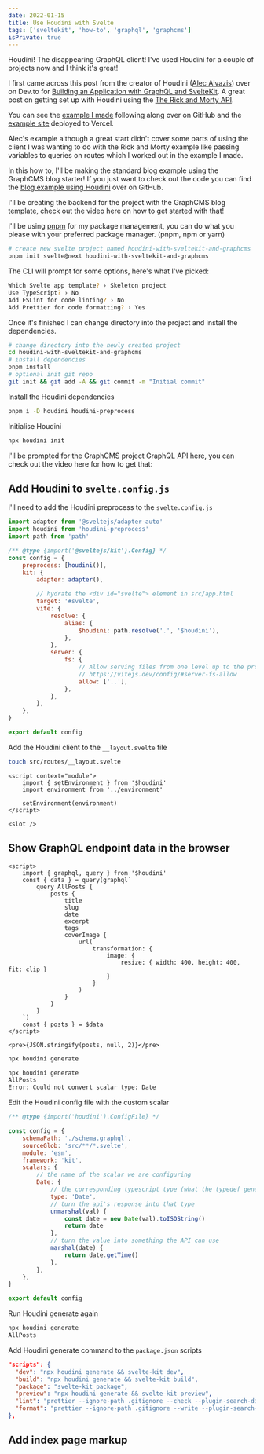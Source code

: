 ```yaml
---
date: 2022-01-15
title: Use Houdini with Svelte
tags: ['sveltekit', 'how-to', 'graphql', 'graphcms']
isPrivate: true
---
```


<script>
  import { YouTube } from 'sveltekit-embed'
</script>

Houdini! The disappearing GraphQL client! I've used Houdini for a
couple of projects now and I think it's great!

I first came across this post from the creator of Houdini ([Alec
Aivazis]) over on Dev.to for [Building an Application with GraphQL and
SvelteKit]. A great post on getting set up with Houdini using the [The
Rick
and Morty API].

You can see the [example I made] following along over on GitHub and
the [example site] deployed to Vercel.

Alec's example although a great start didn't cover some parts of using
the client I was wanting to do with the Rick and Morty example like
passing variables to queries on routes which I worked out in the
example I made.

In this how to, I'll be making the standard blog example using the
GraphCMS blog starter! If you just want to check out the code you can
find the [blog example using Houdini] over on GitHub.

I'll be creating the backend for the project with the GraphCMS blog
template, check out the video here on how to get started with that!

<!-- cSpell:ignore CUudpo8n2FA -->

<YouTube youTubeId='CUudpo8n2FA'/>

I'll be using [pnpm] for my package management, you can do what you
please with your preferred package manager. (pnpm, npm or yarn)

```bash
# create new svelte project named houdini-with-sveltekit-and-graphcms
pnpm init svelte@next houdini-with-sveltekit-and-graphcms
```

The CLI will prompt for some options, here's what I've picked:

```bash
Which Svelte app template? › Skeleton project
Use TypeScript? › No
Add ESLint for code linting? › No
Add Prettier for code formatting? › Yes
```

Once it's finished I can change directory into the project and install
the dependencies.

```bash
# change directory into the newly created project
cd houdini-with-sveltekit-and-graphcms
# install dependencies
pnpm install
# optional init git repo
git init && git add -A && git commit -m "Initial commit"
```

Install the Houdini dependencies

```bash
pnpm i -D houdini houdini-preprocess
```

Initialise Houdini

```bash
npx houdini init
```

I'll be prompted for the GraphCMS project GraphQL API here, you can
check out the video here for how to get that:

<!-- cSpell:ignore ID8bchiyNfw -->

<YouTube youTubeId='ID8bchiyNfw'/>

## Add Houdini to `svelte.config.js`

I'll need to add the Houdini preprocess to the `svelte.config.js`

```js
import adapter from '@sveltejs/adapter-auto'
import houdini from 'houdini-preprocess'
import path from 'path'

/** @type {import('@sveltejs/kit').Config} */
const config = {
	preprocess: [houdini()],
	kit: {
		adapter: adapter(),

		// hydrate the <div id="svelte"> element in src/app.html
		target: '#svelte',
		vite: {
			resolve: {
				alias: {
					$houdini: path.resolve('.', '$houdini'),
				},
			},
			server: {
				fs: {
					// Allow serving files from one level up to the project root
					// https://vitejs.dev/config/#server-fs-allow
					allow: ['..'],
				},
			},
		},
	},
}

export default config
```

Add the Houdini client to the `__layout.svelte` file

```bash
touch src/routes/__layout.svelte
```

```svelte
<script context="module">
	import { setEnvironment } from '$houdini'
	import environment from '../environment'

	setEnvironment(environment)
</script>

<slot />
```

## Show GraphQL endpoint data in the browser

```svelte
<script>
	import { graphql, query } from '$houdini'
	const { data } = query(graphql`
		query AllPosts {
			posts {
				title
				slug
				date
				excerpt
				tags
				coverImage {
					url(
						transformation: {
							image: {
								resize: { width: 400, height: 400, fit: clip }
							}
						}
					)
				}
			}
		}
	`)
	const { posts } = $data
</script>

<pre>{JSON.stringify(posts, null, 2)}</pre>
```

```bash
npx houdini generate
```

```bash
npx houdini generate
AllPosts
Error: Could not convert scalar type: Date
```

Edit the Houdini config file with the custom scalar

```js
/** @type {import('houdini').ConfigFile} */

const config = {
	schemaPath: './schema.graphql',
	sourceGlob: 'src/**/*.svelte',
	module: 'esm',
	framework: 'kit',
	scalars: {
		// the name of the scalar we are configuring
		Date: {
			// the corresponding typescript type (what the typedef generator leaves behind in the response and operation inputs)
			type: 'Date',
			// turn the api's response into that type
			unmarshal(val) {
				const date = new Date(val).toISOString()
				return date
			},
			// turn the value into something the API can use
			marshal(date) {
				return date.getTime()
			},
		},
	},
}

export default config
```

<!-- cSpell:ignore unmarshal -->

Run Houdini generate again

```bash
npx houdini generate
AllPosts
```

Add Houdini generate command to the `package.json` scripts

```json
"scripts": {
  "dev": "npx houdini generate && svelte-kit dev",
  "build": "npx houdini generate && svelte-kit build",
  "package": "svelte-kit package",
  "preview": "npx houdini generate && svelte-kit preview",
  "lint": "prettier --ignore-path .gitignore --check --plugin-search-dir=. .",
  "format": "prettier --ignore-path .gitignore --write --plugin-search-dir=. ."
},
```

## Add index page markup

<!-- Links -->

[alec aivazis]: https://github.com/AlecAivazis
[building an application with graphql and sveltekit]:
	https://dev.to/alecaivazis/building-an-application-with-graphql-and-sveltekit-3heb
[the rick and morty api]: https://github.com/afuh/rick-and-morty-api
[short post on it here]: https://afuh.dev/the-rick-and-morty-api
[example i made]:
	https://github.com/spences10/houdini-with-svelte-example
[example site]: https://houdini-with-svelte-example.vercel.app/
[blog example using houdini]:
	https://github.com/spences10/houdini-with-sveltekit-and-graphcms
[pnpm]: https://pnpm.io/
